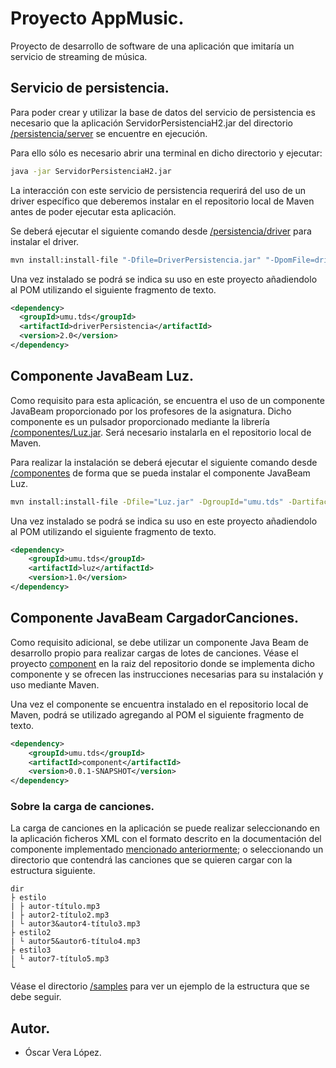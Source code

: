 # Proyecto AppMusic.

Proyecto de desarrollo de software de una aplicación que imitaría un servicio de 
streaming de música.

## Servicio de persistencia.

Para poder crear y utilizar la base de datos del servicio de persistencia es 
necesario que la aplicación ServidorPersistenciaH2.jar del directorio 
[/persistencia/server](persistencia/server/) se encuentre en ejecución.

Para ello sólo es necesario abrir una terminal en dicho directorio y ejecutar:

```bash
java -jar ServidorPersistenciaH2.jar
```

La interacción con este servicio de persistencia requerirá del uso de un driver
específico que deberemos instalar en el repositorio local de Maven antes de 
poder ejecutar esta aplicación.

Se deberá ejecutar el siguiente comando desde [/persistencia/driver](persistencia/driver/) para instalar el driver.

```bash
mvn install:install‐file "-Dfile=DriverPersistencia.jar" "-DpomFile=driverPersistencia‐2.0.pom"
```

Una vez instalado se podrá se indica su uso en este proyecto añadiendolo al POM
utilizando el siguiente fragmento de texto.

```xml
<dependency>
  <groupId>umu.tds</groupId>
  <artifactId>driverPersistencia</artifactId>
  <version>2.0</version>
</dependency>
```

## Componente JavaBeam Luz.

Como requisito para esta aplicación, se encuentra el uso de un componente 
JavaBeam proporcionado por los profesores de la asignatura. Dicho componente
es un pulsador proporcionado mediante la librería [/componentes/Luz.jar](componentes/Luz.jar). Será 
necesario instalarla en el repositorio local de Maven.

Para realizar la instalación se deberá ejecutar el siguiente comando 
desde [/componentes](componentes/) de forma que se pueda instalar el componente JavaBeam Luz.

```bash
mvn install:install-file -Dfile="Luz.jar" -DgroupId="umu.tds" -DartifactId="luz" -Dversion="1.0" -Dpackaging="jar" -DgeneratePom=true
```

Una vez instalado se podrá se indica su uso en este proyecto añadiendolo al POM
utilizando el siguiente fragmento de texto.

```xml
<dependency>
	<groupId>umu.tds</groupId>
	<artifactId>luz</artifactId>
	<version>1.0</version>
</dependency>
```

## Componente JavaBeam CargadorCanciones.

Como requisito adicional, se debe utilizar un componente Java Beam de desarrollo
propio para realizar cargas de lotes de canciones. Véase el proyecto [component](../component/)
en la raiz del repositorio donde se implementa dicho componente y 
se ofrecen las instrucciones necesarias para su instalación y uso mediante
Maven.

Una vez el componente se encuentra instalado en el repositorio local de Maven, 
podrá se utilizado agregando al POM el siguiente fragmento de texto.

```xml
<dependency>
	<groupId>umu.tds</groupId>
	<artifactId>component</artifactId>
	<version>0.0.1-SNAPSHOT</version>
</dependency>
```

### Sobre la carga de canciones.

La carga de canciones en la aplicación se puede realizar seleccionando en la 
aplicación ficheros XML con el formato descrito en la documentación del 
componente implementado [mencionado anteriormente](../component/README.md); 
o seleccionando un directorio que contendrá las canciones que se quieren cargar con la estructura siguiente.

```
dir
├ estilo 
| ├ autor-título.mp3
| ├ autor2-título2.mp3
| └ autor3&autor4-título3.mp3
├ estilo2
| └ autor5&autor6-título4.mp3
├ estilo3
| └ autor7-título5.mp3
└
```

Véase el directorio [/samples](samples/) para ver un ejemplo de la estructura
que se debe seguir.

## Autor.

* Óscar Vera López.